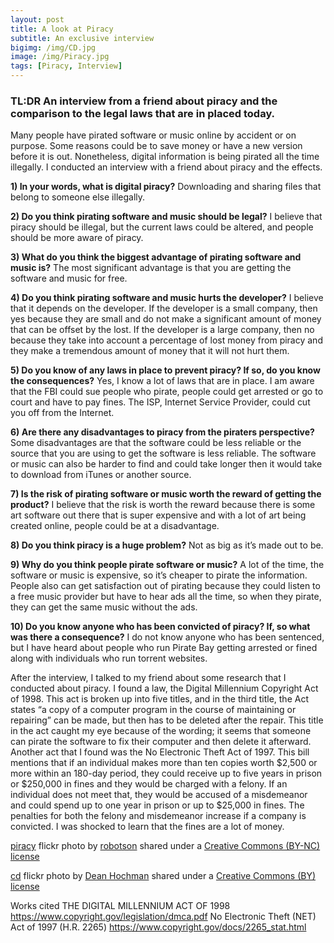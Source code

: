 ```yaml
---
layout: post
title: A look at Piracy
subtitle: An exclusive interview
bigimg: /img/CD.jpg
image: /img/Piracy.jpg
tags: [Piracy, Interview]
---
```

### TL:DR An interview from a friend about piracy and the comparison to the legal laws that are in placed today.

Many people have pirated software or music online by accident or on purpose. Some reasons could be to save money or have a new version before it is out. Nonetheless, digital information is being pirated all the time illegally. I conducted an interview with a friend about piracy and the effects.

**1) In your words, what is digital piracy?**
Downloading and sharing files that belong to someone else illegally.

**2) Do you think pirating software and music should be legal?**
I believe that piracy should be illegal, but the current laws could be altered, and people should be more aware of piracy.

**3) What do you think the biggest advantage of pirating software and music is?**
The most significant advantage is that you are getting the software and music for free.

**4) Do you think pirating software and music hurts the developer?**
I believe that it depends on the developer. If the developer is a small company, then yes because they are small and do not make a significant amount of money that can be offset by the lost. If the developer is a large company, then no because they take into account a percentage of lost money from piracy and they make a tremendous amount of money that it will not hurt them.

**5) Do you know of any laws in place to prevent piracy? If so, do you know the consequences?**
Yes, I know a lot of laws that are in place. I am aware that the FBI could sue people who pirate, people could get arrested or go to court and have to pay fines. The ISP, Internet Service Provider, could cut you off from the Internet.

**6) Are there any disadvantages to piracy from the piraters perspective?**
Some disadvantages are that the software could be less reliable or the source that you are using to get the software is less reliable. The software or music can also be harder to find and could take longer then it would take to download from iTunes or another source.

**7) Is the risk of pirating software or music worth the reward of getting the product?**
I believe that the risk is worth the reward because there is some art software out there that is super expensive and with a lot of art being created online, people could be at a disadvantage.

**8) Do you think piracy is a huge problem?**
Not as big as it’s made out to be.

**9) Why do you think people pirate software or music?**
A lot of the time, the software or music is expensive, so it’s cheaper to pirate the information. People also can get satisfaction out of pirating because they could listen to a free music provider but have to hear ads all the time, so when they pirate, they can get the same music without the ads.

**10) Do you know anyone who has been convicted of piracy? If, so what was there a consequence?**
 I do not know anyone who has been sentenced, but I have heard about people who run Pirate Bay getting arrested or fined along with individuals who run torrent websites.

After the interview, I talked to my friend about some research that I conducted about piracy. I found a law, the Digital Millennium Copyright Act of 1998. This act is broken up into five titles, and in the third title, the Act states “a copy of a computer program in the course of maintaining or repairing” can be made, but then has to be deleted after the repair. This title in the act caught my eye because of the wording; it seems that someone can pirate the software to fix their computer and then delete it afterward. Another act that I found was the No Electronic Theft Act of 1997. This bill mentions that if an individual makes more than ten copies worth $2,500 or more within an 180-day period, they could receive up to five years in prison or $250,000 in fines and they would be charged with a felony. If an individual does not meet that, they would be accused of a misdemeanor and could spend up to one year in prison or up to $25,000 in fines. The penalties for both the felony and misdemeanor increase if a company is convicted. I was shocked to learn that the fines are a lot of money.


<a title="piracy" href="https://flickr.com/photos/robotson/38443489">piracy</a> flickr photo by <a href="https://flickr.com/people/robotson">robotson</a> shared under a <a href="https://creativecommons.org/licenses/by-nc/2.0/">Creative Commons (BY-NC) license</a> </small>



<a title="cd" href="https://flickr.com/photos/deanhochman/18865167474">cd</a> flickr photo by <a href="https://flickr.com/people/deanhochman">Dean Hochman</a> shared under a <a href="https://creativecommons.org/licenses/by/2.0/">Creative Commons (BY) license</a> </small>


Works cited
THE DIGITAL MILLENNIUM ACT OF 1998
https://www.copyright.gov/legislation/dmca.pdf
No Electronic Theft (NET) Act of 1997 (H.R. 2265)
https://www.copyright.gov/docs/2265_stat.html
